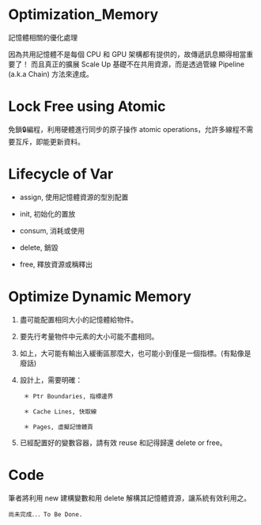 # Optimization_Memory
記憶體相關的優化處理

因為共用記憶體不是每個 CPU 和 GPU 架構都有提供的，故傳遞訊息顯得相當重要了！ 而且真正的擴展 Scale Up 基礎不在共用資源，而是透過管線 Pipeline (a.k.a Chain) 方法來達成。

# Lock Free using Atomic

免鎖🔒編程，利用硬體進行同步的原子操作 atomic operations，允許多線程不需要互斥，即能更新資料。

# Lifecycle of Var

* assign, 使用記憶體資源的型別配置

* init, 初始化的置放

* consum, 消耗或使用

* delete, 銷毀

* free, 釋放資源或稱釋出

# Optimize Dynamic Memory

1. 盡可能配置相同大小的記憶體給物件。

2. 要先行考量物件中元素的大小可能不盡相同。

3. 如上，大可能有輸出入緩衝區那麼大，也可能小到僅是一個指標。(有點像是廢話)

4. 設計上，需要明確：
    
        ＊ Ptr Boundaries, 指標邊界

        ＊ Cache Lines, 快取線

        ＊ Pages, 虛擬記憶體頁

5. 已經配置好的變數容器，請有效 reuse 和記得歸還 delete or free。

# Code

筆者將利用 new 建構變數和用 delete 解構其記憶體資源，讓系統有效利用之。

    尚未完成．．．To Be Done.
